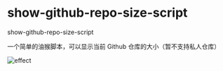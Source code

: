 # show-github-repo-size-script

show-github-repo-size-script

一个简单的油猴脚本，可以显示当前 Github 仓库的大小（暂不支持私人仓库）

![effect](https://cdn.jsdelivr.net/gh/bling-yshs/ys-image-host@main/img/202404242239252.png)
